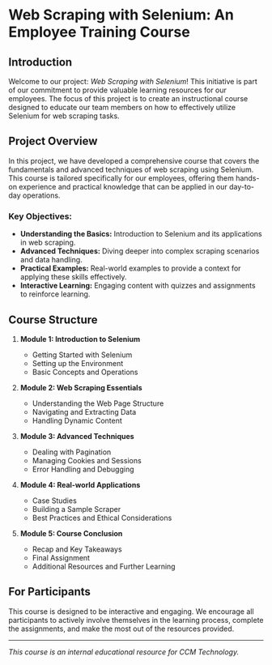# Web Scraping with Selenium: An Employee Training Course

## Introduction

Welcome to our project: *Web Scraping with Selenium*! This initiative is part of our commitment to provide valuable learning resources for our employees. The focus of this project is to create an instructional course designed to educate our team members on how to effectively utilize Selenium for web scraping tasks.

## Project Overview

In this project, we have developed a comprehensive course that covers the fundamentals and advanced techniques of web scraping using Selenium. This course is tailored specifically for our employees, offering them hands-on experience and practical knowledge that can be applied in our day-to-day operations.

### Key Objectives:
- **Understanding the Basics:** Introduction to Selenium and its applications in web scraping.
- **Advanced Techniques:** Diving deeper into complex scraping scenarios and data handling.
- **Practical Examples:** Real-world examples to provide a context for applying these skills effectively.
- **Interactive Learning:** Engaging content with quizzes and assignments to reinforce learning.

## Course Structure

1. **Module 1: Introduction to Selenium**
   - Getting Started with Selenium
   - Setting up the Environment
   - Basic Concepts and Operations

2. **Module 2: Web Scraping Essentials**
   - Understanding the Web Page Structure
   - Navigating and Extracting Data
   - Handling Dynamic Content

3. **Module 3: Advanced Techniques**
   - Dealing with Pagination
   - Managing Cookies and Sessions
   - Error Handling and Debugging

4. **Module 4: Real-world Applications**
   - Case Studies
   - Building a Sample Scraper
   - Best Practices and Ethical Considerations

5. **Module 5: Course Conclusion**
   - Recap and Key Takeaways
   - Final Assignment
   - Additional Resources and Further Learning

## For Participants

This course is designed to be interactive and engaging. We encourage all participants to actively involve themselves in the learning process, complete the assignments, and make the most out of the resources provided.

---

*This course is an internal educational resource for CCM Technology.*

